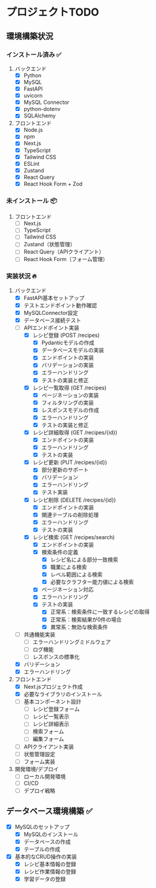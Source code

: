 # プロジェクトTODO

## 環境構築状況
### インストール済み ✅
1. バックエンド
   - [x] Python
   - [x] MySQL
   - [x] FastAPI
   - [x] uvicorn
   - [x] MySQL Connector
   - [x] python-dotenv
   - [x] SQLAlchemy

2. フロントエンド
   - [x] Node.js
   - [x] npm
   - [x] Next.js
   - [x] TypeScript
   - [x] Tailwind CSS
   - [x] ESLint
   - [x] Zustand
   - [x] React Query
   - [x] React Hook Form + Zod

### 未インストール 📦
1. フロントエンド
   - [ ] Next.js
   - [ ] TypeScript
   - [ ] Tailwind CSS
   - [ ] Zustand（状態管理）
   - [ ] React Query（APIクライアント）
   - [ ] React Hook Form（フォーム管理）

### 実装状況 🔥
1. バックエンド
   - [x] FastAPI基本セットアップ
   - [x] テストエンドポイント動作確認
   - [x] MySQLConnector設定
   - [x] データベース接続テスト
   - [ ] APIエンドポイント実装
     - [x] レシピ登録 (POST /recipes)
       - [x] Pydanticモデルの作成
       - [x] データベースモデルの実装
       - [x] エンドポイントの実装
       - [x] バリデーションの実装
       - [x] エラーハンドリング
       - [x] テストの実装と修正
     - [x] レシピ一覧取得 (GET /recipes)
       - [x] ページネーションの実装
       - [x] フィルタリングの実装
       - [x] レスポンスモデルの作成
       - [x] エラーハンドリング
       - [x] テストの実装と修正
     - [x] レシピ詳細取得 (GET /recipes/{id})
       - [x] エンドポイントの実装
       - [x] エラーハンドリング
       - [x] テストの実装
     - [x] レシピ更新 (PUT /recipes/{id})
       - [x] 部分更新のサポート
       - [x] バリデーション
       - [x] エラーハンドリング
       - [x] テスト実装
     - [x] レシピ削除 (DELETE /recipes/{id})
       - [x] エンドポイントの実装
       - [x] 関連テーブルの削除処理
       - [x] エラーハンドリング
       - [x] テストの実装
     - [x] レシピ検索 (GET /recipes/search)
         - [x] エンドポイントの実装
         - [x] 検索条件の定義
           - [x] レシピ名による部分一致検索
           - [x] 職業による検索
           - [x] レベル範囲による検索
           - [x] 必要なクラフター能力値による検索
         - [x] ページネーション対応
         - [x] エラーハンドリング
         - [x] テストの実装
           - [x] 正常系：検索条件に一致するレシピの取得
           - [x] 正常系：検索結果が0件の場合
           - [x] 異常系：無効な検索条件
   - [ ] 共通機能実装
     - [ ] エラーハンドリングミドルウェア
     - [ ] ログ機能
     - [ ] レスポンスの標準化
   - [x] バリデーション
   - [x] エラーハンドリング

2. フロントエンド
   - [x] Next.jsプロジェクト作成
   - [x] 必要なライブラリのインストール
   - [ ] 基本コンポーネント設計
     - [ ] レシピ登録フォーム
     - [ ] レシピ一覧表示
     - [ ] レシピ詳細表示
     - [ ] 検索フォーム
     - [ ] 編集フォーム
   - [ ] APIクライアント実装
   - [ ] 状態管理設定
   - [ ] フォーム実装

3. 開発環境/デプロイ
   - [ ] ローカル開発環境
   - [ ] CI/CD
   - [ ] デプロイ戦略

## データベース環境構築 ✅
- [x] MySQLのセットアップ
  - [x] MySQLのインストール
  - [x] データベースの作成
  - [x] テーブルの作成
- [x] 基本的なCRUD操作の実装
  - [x] レシピ基本情報の登録
  - [x] レシピ作業情報の登録
  - [x] 学習データの登録 